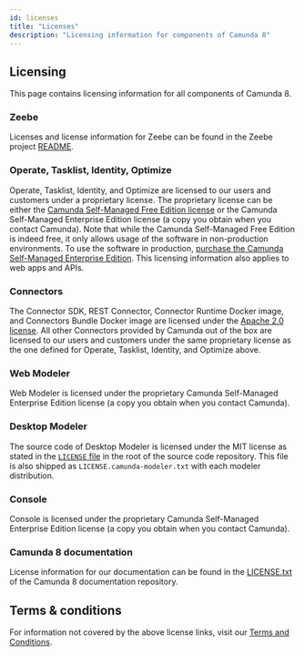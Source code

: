 ```yaml
---
id: licenses
title: "Licenses"
description: "Licensing information for components of Camunda 8"
---
```


## Licensing

This page contains licensing information for all components of Camunda 8.

### Zeebe

Licenses and license information for Zeebe can be found in the Zeebe project [README](https://github.com/camunda/zeebe#license).

### Operate, Tasklist, Identity, Optimize

Operate, Tasklist, Identity, and Optimize are licensed to our users and customers under a proprietary license. The proprietary license can be either the [Camunda Self-Managed Free Edition license](https://legal.camunda.com/licensing-and-other-legal-terms#legal-terms-camunda-platform-c8-self-managed-free-edition-and-beta-offerings) or the Camunda Self-Managed Enterprise Edition license (a copy you obtain when you contact Camunda). Note that while the Camunda Self-Managed Free Edition is indeed free, it only allows usage of the software in non-production environments. To use the software in production, [purchase the Camunda Self-Managed Enterprise Edition](https://camunda.com/platform/camunda-platform-enterprise-contact/). This licensing information also applies to web apps and APIs.

### Connectors

The Connector SDK, REST Connector, Connector Runtime Docker image, and Connectors Bundle Docker image are licensed under the [Apache 2.0 license](https://www.apache.org/licenses/LICENSE-2.0). All other Connectors provided by Camunda out of the box are licensed to our users and customers under the same proprietary license as the one defined for Operate, Tasklist, Identity, and Optimize above.

### Web Modeler

Web Modeler is licensed under the proprietary Camunda Self-Managed Enterprise Edition license (a copy you obtain when you contact Camunda).

### Desktop Modeler

The source code of Desktop Modeler is licensed under the MIT license as stated in the [`LICENSE` file](https://github.com/camunda/camunda-modeler/blob/master/LICENSE) in the root of the source code repository. This file is also shipped as `LICENSE.camunda-modeler.txt` with each modeler distribution.

### Console

Console is licensed under the proprietary Camunda Self-Managed Enterprise Edition license (a copy you obtain when you contact Camunda).

### Camunda 8 documentation

License information for our documentation can be found in the [LICENSE.txt](https://github.com/camunda/camunda-docs/blob/main/LICENSE.txt) of the Camunda 8 documentation repository.

## Terms & conditions

For information not covered by the above license links, visit our [Terms and Conditions](https://legal.camunda.com/licensing-and-other-legal-terms).
